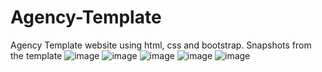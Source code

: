 # Agency-Template
Agency Template website using html, css and bootstrap.
Snapshots from the template 
![image](https://user-images.githubusercontent.com/50213964/211440798-cdc3925f-2386-49f4-be2b-95bd9958d471.png)
![image](https://user-images.githubusercontent.com/50213964/211440842-291effb7-a148-41f1-850b-2f9b806fb54e.png)
![image](https://user-images.githubusercontent.com/50213964/211440888-9a7e71b4-624a-4474-8729-d79b566684e3.png)
![image](https://user-images.githubusercontent.com/50213964/211440973-1551dd56-8a61-441d-8a40-132c62fe4fdc.png)
![image](https://user-images.githubusercontent.com/50213964/211441071-c8713471-3464-4ea9-b74f-b9157ea87f79.png)
